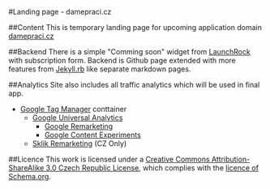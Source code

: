 #Landing page - damepraci.cz

##Content
This is temporary landing page for upcoming application domain 
[damepraci.cz](http://damepraci.cz)

##Backend
There is a simple "Comming soon" widget from [LaunchRock](http://launchrock.com) with subscription form.
Backend is Github page extended with more features from [Jekyll.rb](http://jekyllrb.rb/) like separate markdown pages.

##Analytics
Site also includes all traffic analytics which will be used in final app.
* [Google Tag Manager](https://www.google.com/tagmanager/) conttainer
  * [Google Universal Analytics](http://www.google.com/analytics/)
    * [Google Remarketing](https://www.google.com/ads/innovations/remarketing.html)
    * [Google Content Experiments](https://support.google.com/analytics/answer/1745147?hl=en)
  * [Sklik Remarketing](http://sklik.cz.sblog.cz/2014/01/22/136) (CZ Only)

##Licence
This work is licensed under a [Creative Commons Attribution-ShareAlike 3.0 Czech Republic License](http://creativecommons.org/licenses/by-sa/3.0/cz/), which complies with the [licence of Schema.org](http://schema.org/docs/terms.html).
